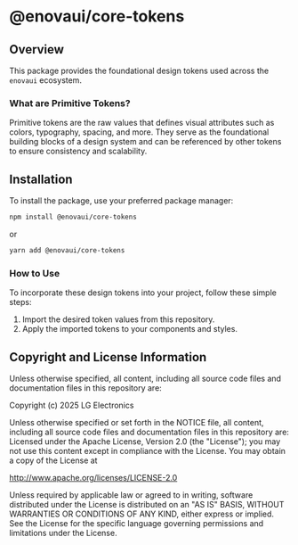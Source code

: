 # @enovaui/core-tokens

## Overview

This package provides the foundational design tokens used across the `enovaui` ecosystem.

### What are Primitive Tokens?

Primitive tokens are the raw values that defines visual attributes such as colors, typography, spacing, and more. They serve as the foundational building blocks of a design system and can be referenced by other tokens to ensure consistency and scalability.

## Installation

To install the package, use your preferred package manager:

```bash
npm install @enovaui/core-tokens
```

or

```bash
yarn add @enovaui/core-tokens
```

### How to Use

To incorporate these design tokens into your project, follow these simple steps:

1. Import the desired token values from this repository.
2. Apply the imported tokens to your components and styles.


## Copyright and License Information

Unless otherwise specified, all content, including all source code files and
documentation files in this repository are:

Copyright (c) 2025 LG Electronics

Unless otherwise specified or set forth in the NOTICE file, all content,
including all source code files and documentation files in this repository are:
Licensed under the Apache License, Version 2.0 (the "License");
you may not use this content except in compliance with the License.
You may obtain a copy of the License at

http://www.apache.org/licenses/LICENSE-2.0

Unless required by applicable law or agreed to in writing, software
distributed under the License is distributed on an "AS IS" BASIS,
WITHOUT WARRANTIES OR CONDITIONS OF ANY KIND, either express or implied.
See the License for the specific language governing permissions and
limitations under the License.
